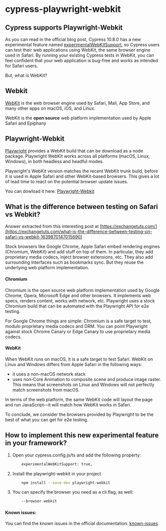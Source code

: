# cypress-playwright-webkit

## Cypress supports Playwright-Webkit

As you can read in the official blog post, Cypress 10.8.0 has a new experimental feature named [experimentalWebKitSupport](https://www.cypress.io/blog/2022/09/13/cypress-10-8-experimental-run-tests-in-webkit/), so Cypress users can test their web applications using WebKit, the same browser engine used in Safari. By running your existing Cypress tests in WebKit, you can feel confident that your web application is bug-free and works as intended for Safari users.

But, what is WebKit?

## Webkit

[WebKit](https://webkit.org/) is the web browser engine used by Safari, Mail, App Store, and many other apps on macOS, iOS, and Linux.

WebKit is the **open source** web platform implementation used by Apple Safari and Epiphany

## Playwright-Webkit

[Playwright](https://playwright.dev/docs/browsers#webkit) provides a WebKit build that can be download as a node package. Playwright WebKit works across all platforms (macOS, Linux, Windows), in both headless and headful modes.

Playwright's WebKit version matches the recent WebKit trunk build, before it is used in Apple Safari and other WebKit-based browsers. This gives a lot of lead time to react on the potential browser update issues.

You can dowload it here: [Playwright-Webkit](https://www.npmjs.com/package/playwright-webkit)

## What is the difference between testing on Safari vs Webkit?

Answer extracted from this interesting post at [https://exchangetuts.com/](https://exchangetuts.com/what-is-the-difference-between-testing-on-safari-vs-webkit-1639870147015690)

Stock browsers like Google Chrome, Apple Safari embed rendering engines (Chromium, WebKit) and add stuff on top of them. In particular, they add proprietary media codecs, inject browser extensions, etc. They also add surrounding interfaces such as bookmarks sync. But they reuse the underlying web platform implementation.

#### Chromium

Chromium is the open source web platform implementation used by Google Chrome, Opera, Microsoft Edge and other browsers. It implements web specs, renders content, works with network, etc. Playwright uses a stock Chromium build that can be automated with the Playwright API for e2e testing.

For Google Chrome things are simple: Chromium is a safe target to test, modulo proprietary media codecs and DRM. You can point Playwright against stock Chrome Canary or Edge Canary to use proprietary media codecs.

#### WebKit

When WebKit runs on macOS, it is a safe target to test Safari. WebKit on Linux and Windows differs from Apple Safari in the following ways:

- it uses a non-macOS network stack
- uses non-Core Animation to composite scene and produce image raster. This means that screenshots on Linux and Windows will not perfectly match screenshots from macOS.

In terms of the web platform, the same WebKit code will layout the page and run JavaScript—it will match how WebKit works in Safari.

To conclude, we consider the browsers provided by Playwright to be the best of what you can get for e2e testing.

## How to implement this new experimental feature in your framework?

1. Open your cypress.config.js/ts and add the following property:
   ```bash
       experimentalWebKitSupport: true,
   ```
2. Install the playwright-webkit in your project
   ```bash
       npm install --save-dev playwright-webkit
   ```
3. You can specify the browser you need as a cli flag, as well:
   ```bash
       --browser webkit
   ```

#### Known issues:

You can find the known issues in the official documentation: [known-issues](https://docs.cypress.io/guides/guides/launching-browsers#Known-Issues-with-experimentalWebKitSupport)
